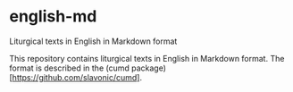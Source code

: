 # english-md
Liturgical texts in English in Markdown format

This repository contains liturgical texts in English
in Markdown format. The format is described
in the (cumd package)[https://github.com/slavonic/cumd].